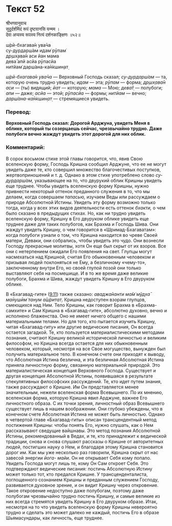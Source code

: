 # Текст 52

श्रीभगवानुवाच  
सुदुर्दर्शमिदं रूपं दृष्टवानसि यन्मम ।  
देवा अप्यस्य रूपस्य नित्यं दर्शनकाङ्क्षिणः ॥५२॥

ш́рӣ-бхагава̄н ува̄ча  
су-дурдарш́ам идам̇ рӯпам̇  
др̣шх̣ава̄н аси йан мама  
дева̄ апй асйа рӯпасйа  
нитйам̇ дарш́ана-ка̄н̇кшин̣ат̣

_ш́рӣ-бхагава̄н ува̄ча_ — Верховный Господь сказал; _су-дурдарш́ам_ — та, которую очень трудно увидеть; _идам_ — эта; _рӯпам_ — форма; _др̣шх̣ава̄н аси_ — (ты) видящий; _йат_ — которую; _мама_ — Мою; _дева̄т̣_ — полубоги; _апи_ — даже; _асйа_ — этой; _рӯпасйа_ — формы; _нитйам_ — вечно; _дарш́ана-ка̄н̇кшин̣ат̣_ — стремящиеся увидеть.

### Перевод:

**Верховный Господь сказал: Дорогой Арджуна, увидеть Меня в облике, который ты созерцаешь сейчас, чрезвычайно трудно. Даже полубоги вечно жаждут увидеть этот дорогой для них облик.**

### Комментарий:

В сорок восьмом стихе этой главы говорится, что, явив Свою вселенскую форму, Господь Кришна сообщил Арджуне, что ее не могут увидеть даже те, кто совершил множество благочестивых поступков, жертвоприношений и т. д. Однако в этом стихе употреблено слово _су-дурдарш́ам,_ указывающее на то, что двурукий облик Кришны увидеть еще труднее. Чтобы увидеть вселенскую форму Кришны, нужно привнести некоторый оттенок преданного служения в то, что мы делаем, когда совершаем _тапасью,_ изучаем Веды или рассуждаем о природе Абсолютной Истины. Увидеть эту форму возможно только тогда, когда у всех этих видов деятельности есть оттенок _бхакти,_ о чем было сказано в предыдущих стихах. Но, как ни трудно увидеть вселенскую форму, Кришну в Его двуруком облике увидеть еще труднее даже для таких полубогов, как Брахма и Господь Шива. Они жаждут увидеть Кришну, о чем говорится в «Шримад-Бхагаватам»: когда полубоги узнали о том, что Кришна находится во чреве Своей матери, Деваки, они собрались, чтобы увидеть это чудо. Они вознесли Господу прекрасные молитвы, хотя Он еще был скрыт от их взоров. Все они с нетерпением ожидали Его появления на свет. Глупцы могут насмехаться над Кришной, считая Его обыкновенным человеком и призывая людей поклоняться не Ему, а безличному «чему-то», заключенному внутри Его, но своей глупой позой они только выставляют себя на посмешище. И в то же время даже великие полубоги, Брахма и Шива, жаждут увидеть Кришну в Его двуруком облике.

В «Бхагавад-гите» ([9.11](../9/11.md)) также сказано: _аваджа̄нанти ма̄м̇ мӯд̣ха̄ ма̄нушӣм̇ танум а̄ш́ритат̣_. Кришна недоступен взорам глупцов, смеющихся над Ним. Тело Кришны, как говорит Брахма в «Брахма-самхите» и Сам Кришна в «Бхагавад-гите», абсолютно духовно, вечно и исполнено блаженства. Оно не имеет ничего общего с нашими материальными телами. Но для того, кто пытается изучить Кришну, читая «Бхагавад-гиту» или другие ведические писания, Он всегда остается загадкой. Те, кто пользуется материалистическими методами познания, считают Кришну великой исторической личностью и великим философом, но Кришна всегда остается для них обыкновенным человеком, который, несмотря на все Свое могущество, вынужден был получить материальное тело. В конечном счете они приходят к выводу, что Абсолютная Истина безлична, и эта безличная Абсолютная Истина приняла личностную форму, связанную материальной природой. Это материалистическая концепция Верховного Господа. Существует и другая концепция Абсолютной Истины, появившаяся в результате спекулятивных философских рассуждений. Те, кто идет путем знания, также рассуждают о Кришне. Им Он представляется менее значительным, нежели вселенская форма Всевышнего. По их мнению, вселенская форма, которую Кришна явил Арджуне, важнее Его личностного образа. С их точки зрения, личностный образ Всевышнего существует лишь в нашем воображении. Они глубоко убеждены, что в конечном счете Абсолютная Истина не может быть личностью. Однако в четвертой главе «Бхагавад-гиты» описан трансцендентный метод постижения Кришны: чтобы понять Его, нужно слушать, как о Нем рассказывают сведущие вайшнавы. Это метод познания Абсолютной Истины, рекомендованный в Ведах, и те, кто принадлежит к ведической традиции, снова и снова слушают рассказы о Кришне от авторитетных людей, постигших науку о Нем, и благодаря этому Кришна становится дорог им. Как мы уже несколько раз говорили, Кришна скрыт от нас завесой энергии _йога- майи_. Он не открывает Себя кому попало. Увидеть Господа могут лишь те, кому Он Сам откроет Себя. Это подтверждают ведические писания: постичь Абсолютную Истину может только тот, кто предался Кришне. У трансценденталиста, поглощенного сознанием Кришны и преданным служением Господу, развивается духовное зрение, и он видит Кришну через откровение. Такое откровение недоступно даже полубогам, поэтому даже полубогам чрезвычайно трудно постичь Кришну, и самые великие из них всегда стремятся увидеть Кришну в Его двуруком образе. Итак, несмотря на то что увидеть вселенскую форму Кришны невероятно трудно и сделать это может далеко не каждый, постичь Его в образе Шьямасундары, как личность, еще труднее.